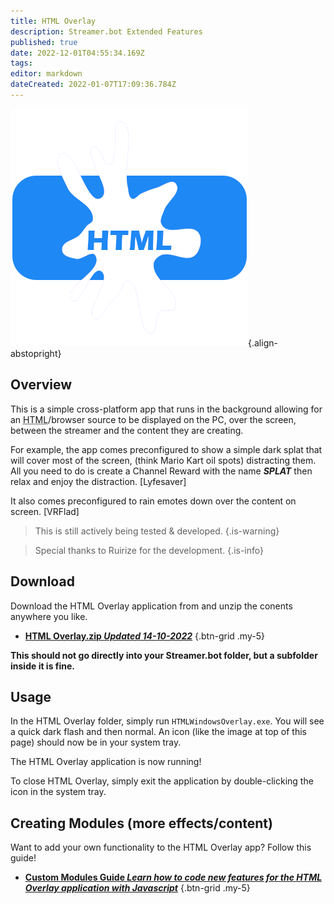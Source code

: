 ```yaml
---
title: HTML Overlay
description: Streamer.bot Extended Features
published: true
date: 2022-12-01T04:55:34.169Z
tags: 
editor: markdown
dateCreated: 2022-01-07T17:09:36.784Z
---
```


![html-ovrly-380.png](/logos/html-ovrly-380.png){.align-abstopright}

## Overview
This is a simple cross-platform app that runs in the background allowing for an <abbr title="HyperText Markup Language">HTML</abbr>/browser source to be displayed on the PC, over the screen, between the streamer and the content they are creating.

For example, the app comes preconfigured to show a simple dark splat that will cover most of the screen, (think Mario Kart oil spots) distracting them. 
All you need to do is create a Channel Reward with the name ***SPLAT*** then relax and enjoy the distraction. [Lyfesaver]

It also comes preconfigured to rain emotes down over the content on screen. [VRFlad]

> This is still actively being tested & developed. 
{.is-warning}

> Special thanks to Ruirize for the development.
{.is-info}

## Download
Download the HTML Overlay application from and unzip the conents anywhere you like. 

- [<i class="mdi mdi-cloud-download"></i> **HTML Overlay.zip *Updated 14-10-2022***](https://cdn.streamer.bot/html-overlay/HTML%20Overlay.zip)
{.btn-grid .my-5}

**This should not go directly into your Streamer.bot folder, but a subfolder inside it is fine.**

## Usage
In the HTML Overlay folder, simply run `HTMLWindowsOverlay.exe`. You will see a quick dark flash and then normal. An icon (like the image at top of this page) should now be in your system tray.

The HTML Overlay application is now running!

To close HTML Overlay, simply exit the application by double-clicking the icon in the system tray.

## Creating Modules (more effects/content)

Want to add your own functionality to the HTML Overlay app? Follow this guide!

- [**Custom Modules Guide *Learn how to code new features for the HTML Overlay application with Javascript***](/Extended-Features/HTML-Overlay/Custom-Modules-Guide)
{.btn-grid .my-5}